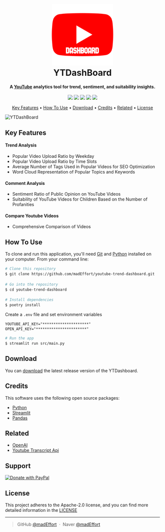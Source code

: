 <h1 align="center">
  <br>
  <a href="https://github.com/madEffort/youtube-trend-dashboard.git"><img src="https://github.com/madEffort/youtube-trend-dashboard/blob/main/assets/youtube.png" alt="YTDashBoard" width="200"></a>
  <br>
  YTDashBoard
  <br>
</h1>


<h4 align="center">
A <a href="https://www.youtube.com/">YouTube</a> analytics tool for trend, sentiment, and suitability insights.</h4>

<p align="center">
<img src="https://img.shields.io/badge/License-Apache_2.0-blue">
<img src="https://img.shields.io/badge/Python-v3.10.12-yellow">
<img src="https://hits.seeyoufarm.com/api/count/incr/badge.svg?url=https%3A%2F%2Fgithub.com%2FmadEffort%2Fyoutube-trend-dashboard&count_bg=%2379C83D&title_bg=%23555555&icon=&icon_color=%23E7E7E7&title=hits&edge_flat=false">
<img src="https://img.shields.io/badge/PRs-welcome-green">
<a href="https://www.paypal.me/madEffort">
<img src="https://img.shields.io/badge/$-donate-ff69b4">
</a>
</p>

<p align="center">
  <a href="#key-features">Key Features</a> • <a href="#how-to-use">How To Use</a> • <a href="#download">Download</a> • <a href="#credits">Credits</a> • <a href="#related">Related</a> • <a href="#license">License</a>
</p>

![YTDashBoard](https://github.com/madEffort/youtube-trend-dashboard/assets/158125247/f9f31067-b941-44ac-a14d-cd6aa080d311)


## Key Features

#### Trend Analysis
* Popular Video Upload Ratio by Weekday
* Popular Video Upload Ratio by Time Slots
* Average Number of Tags Used in Popular Videos for SEO Optimization
* Word Cloud Representation of Popular Topics and Keywords
  
#### Comment Analysis
* Sentiment Ratio of Public Opinion on YouTube Videos
* Suitability of YouTube Videos for Children Based on the Number of Profanities

#### Compare Youtube Videos
* Comprehensive Comparison of Videos


## How To Use

To clone and run this application, you'll need [Git](https://git-scm.com) and [Python](https://www.python.org/downloads/) installed on your computer. From your command line:

```bash
# Clone this repository
$ git clone https://github.com/madEffort/youtube-trend-dashboard.git

# Go into the repository
$ cd youtube-trend-dashboard

# Install dependencies
$ poetry install
```

Create a `.env` file and set environment variables
```
YOUTUBE_API_KEY="*********************"
OPEN_API_KEY="***********************"
```

```bash
# Run the app
$ streamlit run src/main.py
```


## Download

You can [download](https://github.com/madEffort/youtube-trend-dashboard/releases) the latest release version of the YTDashboard.


## Credits

This software uses the following open source packages:

- [Python](https://www.python.org/)
- [Streamlit](https://streamlit.io/)
- [Pandas](https://pandas.pydata.org/)

## Related

- [OpenAI](https://openai.com/blog/openai-api)
- [Youtube Transcript Api](https://pypi.org/project/youtube-transcript-api/)


## Support

<a href="https://www.paypal.com/paypalme/madEffort">
<img src="https://raw.githubusercontent.com/stefan-niedermann/paypal-donate-button/master/paypal-donate-button.png" alt="Donate with PayPal" width="200">
</a>

## License

This project adheres to the Apache-2.0 license, and you can find more detailed information in the [LICENSE](https://github.com/madEffort/youtube-trend-dashboard/blob/main/LICENSE)

---

> GitHub [@madEffort](https://github.com/madEffort) &nbsp;&middot;&nbsp;
> Naver [@madEffort](https://search.naver.com/search.naver?where=nexearch&sm=tab_etc&mra=bjky&x_csa=%7B%22fromUi%22%3A%22kb%22%7D&pkid=1&os=32229226&qvt=0&query=%EA%B9%80%ED%98%84%EC%9A%B0)


